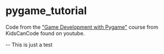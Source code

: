 # pygame_tutorial
Code from the ["Game Development with Pygame"](https://www.youtube.com/watch?v=VO8rTszcW4s&list=PLsk-HSGFjnaH5yghzu7PcOzm9NhsW0Urw) course from KidsCanCode found on youtube.

--
This is just a test